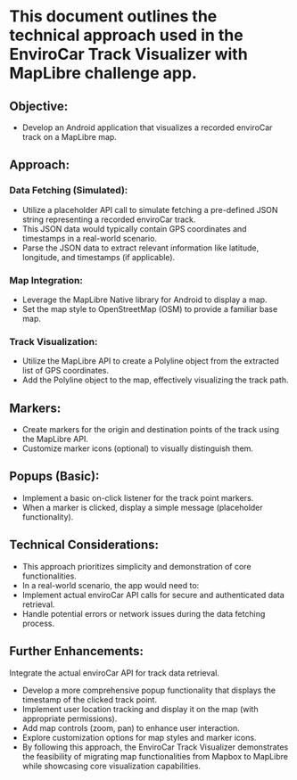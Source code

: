 # This document outlines the technical approach used in the EnviroCar Track Visualizer with MapLibre challenge app.

## Objective:

* Develop an Android application that visualizes a recorded enviroCar track on a MapLibre map.
## Approach:

### Data Fetching (Simulated):

* Utilize a placeholder API call to simulate fetching a pre-defined JSON string representing a recorded enviroCar track.
* This JSON data would typically contain GPS coordinates and timestamps in a real-world scenario.
* Parse the JSON data to extract relevant information like latitude, longitude, and timestamps (if applicable).
### Map Integration:

* Leverage the MapLibre Native library for Android to display a map.
* Set the map style to OpenStreetMap (OSM) to provide a familiar base map.
### Track Visualization:

* Utilize the MapLibre API to create a Polyline object from the extracted list of GPS coordinates.
* Add the Polyline object to the map, effectively visualizing the track path.
## Markers:

* Create markers for the origin and destination points of the track using the MapLibre API.
* Customize marker icons (optional) to visually distinguish them.
## Popups (Basic):
* Implement a basic on-click listener for the track point markers.
* When a marker is clicked, display a simple message (placeholder functionality).
## Technical Considerations:

* This approach prioritizes simplicity and demonstration of core functionalities.
* In a real-world scenario, the app would need to:
* Implement actual enviroCar API calls for secure and authenticated data retrieval.
* Handle potential errors or network issues during the data fetching process.
## Further Enhancements:

Integrate the actual enviroCar API for track data retrieval.
* Develop a more comprehensive popup functionality that displays the timestamp of the clicked track point.
* Implement user location tracking and display it on the map (with appropriate permissions).
* Add map controls (zoom, pan) to enhance user interaction.
* Explore customization options for map styles and marker icons.
* By following this approach, the EnviroCar Track Visualizer demonstrates the feasibility of migrating map functionalities from Mapbox to MapLibre while showcasing core visualization capabilities.